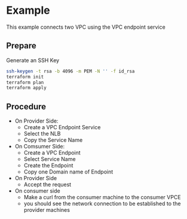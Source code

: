 # Example

This example connects two VPC using the VPC endpoint service

## Prepare

Generate an SSH Key

```bash
ssh-keygen -t rsa -b 4096 -m PEM -N '' -f id_rsa
terraform init
terraform plan
terraform apply
```

## Procedure

- On Provider Side:
  - Create a VPC Endpoint Service
  - Select the NLB
  - Copy the Service Name
- On Comsumer Side: 
  - Create a VPC Endpoint
  - Select Service Name
  - Create the Endpoint
  - Copy one Domain name of Endpoint
- On Provider Side
  - Accept the request
- On consumer side
  - Make a curl from the  consumer machine to the consumer VPCE
  - you should see the network connection to be established to the provider machines